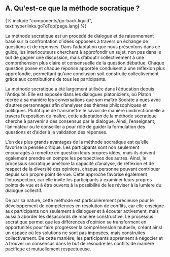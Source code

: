 ## A. Qu'est-ce que la méthode socratique ?
{% include "components/go-back.liquid", text:hyperlinks.goToTop[page.lang] %}

La méthode socratique est un procédé de dialogue et de raisonnement basé sur la confrontation d’idées opposées à travers un échange de questions et de réponses. Dans l’adaptation que nous présentons dans ce guide, les interlocuteurs cherchent à approfondir un sujet, non pas dans le but de gagner une discussion, mais d’aboutir collectivement à une compréhension plus claire et consensuelle de la question débattue. Chaque question posée et chaque réponse apportée conduisent à une réflexion plus approfondie, permettant qu’une conclusion soit construite collectivement grâce aux contributions de tous les participants.

La méthode socratique a été largement utilisée dans l’éducation depuis l’Antiquité. Elle est exposée dans les dialogues platoniciens, où Platon recrée à sa manière les conversations que son maître Socrate a eues avec d’autres personnages afin d’analyser des thèmes philosophiques et politiques. Plutôt que de transmettre le savoir de manière unidirectionnelle à travers l’exposition du maître, cette adaptation de la méthode socratique cherche à parvenir à des consensus par le dialogue. Ainsi, l’enseignant, l’animateur ou le conseiller a pour rôle de guider la formulation des questions et d’aider à la validation des réponses.

L’un des plus grands avantages de la méthode socratique est qu’elle favorise la pensée critique. Les participants sont non seulement encouragés à remettre en question leurs propres idées, mais ils doivent également prendre en compte les perspectives des autres. Ainsi, le processus socratique améliore la capacité d’analyse, de réflexion et de respect de la diversité des opinions, chaque personne pouvant contribuer depuis son propre point de vue. Cette approche favorise également l’introspection, car elle invite les participants à examiner leurs propres points de vue et à être ouverts à la possibilité de les réviser à la lumière du dialogue collectif.

De par sa nature, cette méthode est particulièrement précieuse pour le développement de compétences en résolution de conflits, car elle enseigne aux participants non seulement à dialoguer et à écouter activement, mais aussi à aborder les désaccords de manière constructive. Le processus socratique permet que les différences d’opinion se transforment en opportunités pour faire progresser la compréhension mutuelle, créant ainsi un espace où les solutions ne sont pas imposées, mais construites collectivement. De cette manière, les participants apprennent à négocier et à trouver un consensus dans le but de résoudre les conflits de manière pacifique et mutuellement respectueuse.